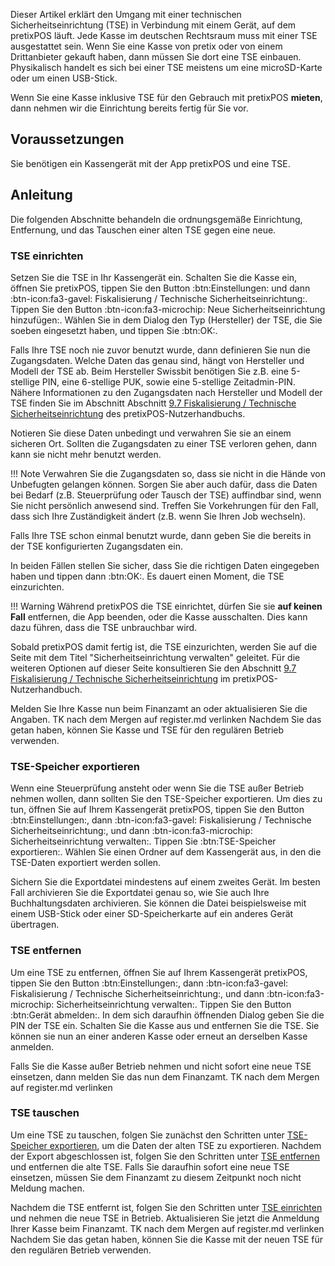 Dieser Artikel erklärt den Umgang mit einer technischen Sicherheitseinrichtung (TSE) in Verbindung mit einem Gerät, auf dem pretixPOS läuft. 
Jede Kasse im deutschen Rechtsraum muss mit einer TSE ausgestattet sein. 
Wenn Sie eine Kasse von pretix oder von einem Drittanbieter gekauft haben, dann müssen Sie dort eine TSE einbauen. 
Physikalisch handelt es sich bei einer TSE meistens um eine microSD-Karte oder um einen USB-Stick. 

Wenn Sie eine Kasse inklusive TSE für den Gebrauch mit pretixPOS **mieten**, dann nehmen wir die Einrichtung bereits fertig für Sie vor. 

## Voraussetzungen 

Sie benötigen ein Kassengerät mit der App pretixPOS und eine TSE. 

## Anleitung 

Die folgenden Abschnitte behandeln die ordnungsgemäße Einrichtung, Entfernung, und das Tauschen einer alten TSE gegen eine neue. 

### TSE einrichten

Setzen Sie die TSE in Ihr Kassengerät ein. 
Schalten Sie die Kasse ein, öffnen Sie pretixPOS, tippen Sie den Button :btn:Einstellungen: und dann :btn-icon:fa3-gavel: Fiskalisierung / Technische Sicherheitseinrichtung:. 
Tippen Sie den Button :btn-icon:fa3-microchip: Neue Sicherheitseinrichtung hinzufügen:. 
Wählen Sie in dem Dialog den Typ (Hersteller) der TSE, die Sie soeben eingesetzt haben, und tippen Sie :btn:OK:. 

Falls Ihre TSE noch nie zuvor benutzt wurde, dann definieren Sie nun die Zugangsdaten. 
Welche Daten das genau sind, hängt von Hersteller und Modell der TSE ab. 
Beim Hersteller Swissbit benötigen Sie z.B. eine 5-stellige PIN, eine 6-stellige PUK, sowie eine 5-stellige Zeitadmin-PIN. 
Nähere Informationen zu den Zugangsdaten nach Hersteller und Modell der TSE finden Sie im Abschnitt Abschnitt [9.7 Fiskalisierung / Technische Sicherheitseinrichtung](https://download.pretix.eu/pretixpos.pdf#section.9.7) des pretixPOS-Nutzerhandbuchs. 

Notieren Sie diese Daten unbedingt und verwahren Sie sie an einem sicheren Ort. 
Sollten die Zugangsdaten zu einer TSE verloren gehen, dann kann sie nicht mehr benutzt werden. 

!!! Note 
    Verwahren Sie die Zugangsdaten so, dass sie nicht in die Hände von Unbefugten gelangen können. 
    Sorgen Sie aber auch dafür, dass die Daten bei Bedarf (z.B. Steuerprüfung oder Tausch der TSE) auffindbar sind, wenn Sie nicht persönlich anwesend sind. 
    Treffen Sie Vorkehrungen für den Fall, dass sich Ihre Zuständigkeit ändert (z.B. wenn Sie Ihren Job wechseln). 

Falls Ihre TSE schon einmal benutzt wurde, dann geben Sie die bereits in der TSE konfigurierten Zugangsdaten ein. 

In beiden Fällen stellen Sie sicher, dass Sie die richtigen Daten eingegeben haben und tippen dann :btn:OK:. 
Es dauert einen Moment, die TSE einzurichten. 

!!! Warning 
    Während pretixPOS die TSE einrichtet, dürfen Sie sie **auf keinen Fall** entfernen, die App beenden, oder die Kasse ausschalten. 
    Dies kann dazu führen, dass die TSE unbrauchbar wird. 

Sobald pretixPOS damit fertig ist, die TSE einzurichten, werden Sie auf die Seite mit dem Titel "Sicherheitseinrichtung verwalten" geleitet. 
Für die weiteren Optionen auf dieser Seite konsultieren Sie den Abschnitt [9.7 Fiskalisierung / Technische Sicherheitseinrichtung](https://download.pretix.eu/pretixpos.pdf#section.9.7) im pretixPOS-Nutzerhandbuch. 

Melden Sie Ihre Kasse nun beim Finanzamt an oder aktualisieren Sie die Angaben. 
TK nach dem Mergen auf register.md verlinken
Nachdem Sie das getan haben, können Sie Kasse und TSE für den regulären Betrieb verwenden. 

### TSE-Speicher exportieren 

Wenn eine Steuerprüfung ansteht oder wenn Sie die TSE außer Betrieb nehmen wollen, dann sollten Sie den TSE-Speicher exportieren. 
Um dies zu tun, öffnen Sie auf Ihrem Kassengerät pretixPOS, tippen Sie den Button :btn:Einstellungen:, dann :btn-icon:fa3-gavel: Fiskalisierung / Technische Sicherheitseinrichtung:, und dann :btn-icon:fa3-microchip: Sicherheitseinrichtung verwalten:. 
Tippen Sie :btn:TSE-Speicher exportieren:.
Wählen Sie einen Ordner auf dem Kassengerät aus, in den die TSE-Daten exportiert werden sollen.

Sichern Sie die Exportdatei mindestens auf einem zweites Gerät. 
Im besten Fall archivieren Sie die Exportdatei genau so, wie Sie auch Ihre Buchhaltungsdaten archivieren. 
Sie können die Datei beispielsweise mit einem USB-Stick oder einer SD-Speicherkarte auf ein anderes Gerät übertragen. 

### TSE entfernen

Um eine TSE zu entfernen, öffnen Sie auf Ihrem Kassengerät pretixPOS, tippen Sie den Button :btn:Einstellungen:, dann :btn-icon:fa3-gavel: Fiskalisierung / Technische Sicherheitseinrichtung:, und dann :btn-icon:fa3-microchip: Sicherheitseinrichtung verwalten:. 
Tippen Sie den Button :btn:Gerät abmelden:. 
In dem sich daraufhin öffnenden Dialog geben Sie die PIN der TSE ein. 
Schalten Sie die Kasse aus und entfernen Sie die TSE. 
Sie können sie nun an einer anderen Kasse oder erneut an derselben Kasse anmelden. 

Falls Sie die Kasse außer Betrieb nehmen und nicht sofort eine neue TSE einsetzen, dann melden Sie das nun dem Finanzamt. 
TK nach dem Mergen auf register.md verlinken

### TSE tauschen

Um eine TSE zu tauschen, folgen Sie zunächst den Schritten unter [TSE-Speicher exportieren](tse.md#tse-speicher-exportieren), um die Daten der alten TSE zu exportieren. 
Nachdem der Export abgeschlossen ist, folgen Sie den Schritten unter [TSE entfernen](tse.md#tse-entfernen) und entfernen die alte TSE. 
Falls Sie daraufhin sofort eine neue TSE einsetzen, müssen Sie dem Finanzamt zu diesem Zeitpunkt noch nicht Meldung machen. 

Nachdem die TSE entfernt ist, folgen Sie den Schritten unter [TSE einrichten](tse.md#tse-einrichten) und nehmen die neue TSE in Betrieb. 
Aktualisieren Sie jetzt die Anmeldung Ihrer Kasse beim Finanzamt. 
TK nach dem Mergen auf register.md verlinken
Nachdem Sie das getan haben, können Sie die Kasse mit der neuen TSE für den regulären Betrieb verwenden. 